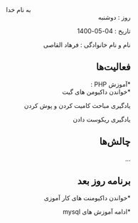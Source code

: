 <div dir="rtl" align="center">
به نام خدا
</div>
<div dir="rtl" align="right">
روز : دوشنبه  

تاریخ : 04-05-1400 

  نام و نام خانوادگی : فرهاد القاصی

## فعالیت‌ها
*آموزش PHP :   
*خواندن داکیومن های گیت 

یادگیری مباحث کامیت کردن و پوش کردن

یادگیری ریکوست دادن

## چالش‌ها
...
## برنامه روز بعد
*خواندن داکیومنت های کار آموزی

*ادامه آموزش های mysql
</div>

